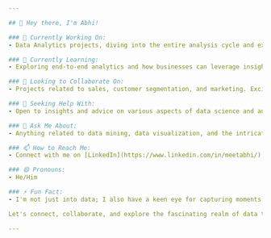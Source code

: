 ```yaml
---

## 👋 Hey there, I'm Abhi!

### 🔭 Currently Working On:
- Data Analytics projects, diving into the entire analysis cycle and experimenting with Machine Learning algorithms.

### 🌱 Currently Learning:
- Exploring end-to-end analytics and how businesses can leverage insights for data-driven decisions. Passionate about Data Mining, Visualization, and eager to delve into Data Engineering.

### 👯 Looking to Collaborate On:
- Projects related to sales, customer segmentation, and marketing. Excited to collaborate on ventures that blend analytics with business strategy.

### 🤔 Seeking Help With:
- Open to insights and advice on various aspects of data science and analytics.

### 💬 Ask Me About:
- Anything related to data mining, data visualization, and the intricate world of data engineering.

### 📫 How to Reach Me:
- Connect with me on [LinkedIn](https://www.linkedin.com/in/meetabhi/), where I'm always active and ready for engaging discussions.

### 😄 Pronouns:
- He/Him

### ⚡ Fun Fact:
- I'm not just into data; I also have a keen eye for capturing moments through photography. You might catch me enjoying the Bay Area vibes while snapping portraits of people.

Let's connect, collaborate, and explore the fascinating realm of data together! 🚀✨

---
```

